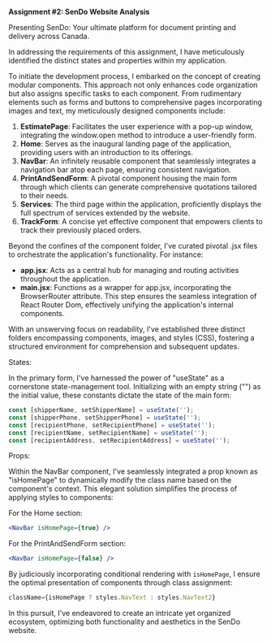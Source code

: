 
**Assignment #2: SenDo Website Analysis**

Presenting SenDo: Your ultimate platform for document printing and delivery across Canada.

In addressing the requirements of this assignment, I have meticulously identified the distinct states and properties within my application.

To initiate the development process, I embarked on the concept of creating modular components. This approach not only enhances code organization but also assigns specific tasks to each component. From rudimentary elements such as forms and buttons to comprehensive pages incorporating images and text, my meticulously designed components include:

1. **EstimatePage**: Facilitates the user experience with a pop-up window, integrating the window.open method to introduce a user-friendly form.
2. **Home**: Serves as the inaugural landing page of the application, providing users with an introduction to its offerings.
3. **NavBar**: An infinitely reusable component that seamlessly integrates a navigation bar atop each page, ensuring consistent navigation.
4. **PrintAndSendForm**: A pivotal component housing the main form through which clients can generate comprehensive quotations tailored to their needs.
5. **Services**: The third page within the application, proficiently displays the full spectrum of services extended by the website.
6. **TrackForm**: A concise yet effective component that empowers clients to track their previously placed orders.

Beyond the confines of the component folder, I've curated pivotal .jsx files to orchestrate the application's functionality. For instance:

- **app.jsx**: Acts as a central hub for managing and routing activities throughout the application.
- **main.jsx**: Functions as a wrapper for app.jsx, incorporating the BrowserRouter attribute. This step ensures the seamless integration of React Router Dom, effectively unifying the application's internal components.

With an unswerving focus on readability, I've established three distinct folders encompassing components, images, and styles (CSS), fostering a structured environment for comprehension and subsequent updates.

States:

In the primary form, I've harnessed the power of "useState" as a cornerstone state-management tool. Initializing with an empty string ("") as the initial value, these constants dictate the state of the main form:

```jsx
const [shipperName, setShipperName] = useState('');
const [shipperPhone, setShipperPhone] = useState('');
const [recipientPhone, setRecipientPhone] = useState('');
const [recipientName, setRecipientName] = useState('');
const [recipientAddress, setRecipientAddress] = useState('');
```

Props:

Within the NavBar component, I've seamlessly integrated a prop known as "isHomePage" to dynamically modify the class name based on the component's context. This elegant solution simplifies the process of applying styles to components:

For the Home section:
```jsx
<NavBar isHomePage={true} />
```

For the PrintAndSendForm section:
```jsx
<NavBar isHomePage={false} />
```

By judiciously incorporating conditional rendering with `isHomePage`, I ensure the optimal presentation of components through class assignment:

```jsx
className={isHomePage ? styles.NavText : styles.NavText2}
```

In this pursuit, I've endeavored to create an intricate yet organized ecosystem, optimizing both functionality and aesthetics in the SenDo website.




